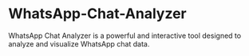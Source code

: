 # WhatsApp-Chat-Analyzer
WhatsApp Chat Analyzer is a powerful and interactive tool designed to analyze and visualize WhatsApp chat data.
